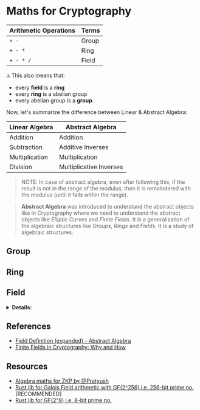 # Maths for Cryptography

| Arithmetic Operations | Terms |
| --------------------- | ----- |
| `+ -`                 | Group |
| `+ - *`               | Ring  |
| `+ - * /`             | Field |

🔝 This also means that:

- every **field** is a **ring**
- every **ring** is a abelian group
- every abelian group is a **group**.

Now, let's summarize the difference between Linear & Abstract Algebra:

| Linear Algebra | Abstract Algebra        |
| -------------- | ----------------------- |
| Addition       | Addition                |
| Subtraction    | Additive Inverses       |
| Multiplication | Multiplication          |
| Division       | Multiplicative Inverses |

> NOTE: In case of abstract algebra, even after following this, if the result is not in the range of the modulus, then it is remaindered with the modulus (until it falls within the range).

> **Abstract Algebra** was introduced to understand the abstract objects like in Cryptography where we need to understand the abstract objects like _Elliptic Curves_ and _Finite Fields_. It is a generalization of the algebraic structures like _Groups_, _Rings_ and _Fields_. It is a study of algebraic structures.

## Group

## Ring

## Field

<details>
<summary><b>Details:</b></summary>

Here w.r.t. Cryptography, we will be dealing with _Finite Fields_.

In Finite Field (also a part of Abstract Algebra), arithmetic operations are done with a modulus i.e. `mod p` where `p` is a large prime number in a finite field.

> Whenever, finite field is mentioned, it is assumed that the modulus is a prime number i.e. with modulus is 1. like:
>
> - Additive inverse of `-5` ≡ `5`. Think of it as `-5 + 5 = 0`, following `(a + b) = 0`. Consider `0` as the additive identity (like a mirror 🪞 in real world). Visually, `-5 |0| 5` where, 0 is the axis in between -5 and 5.
> - Multiplicative inverse of `1/5` ≡ `5`. Think of it as `1/5 * 5 = 1`, following `(a * b) = 1`. Consider `1` as the multiplicative identity (like a mirror 🪞 in real world). Visually, `1/5 |1| 5` where 1 is the axis in between 1/5 and 5.

> For simplicity, we will use `mod 7` as the modulus for all the examples below.

**Q**. Why Finite Field?

**A**. Watch this [video](https://www.youtube.com/watch?v=ColSUxhpn6A).

**Q**. Why p should be a prime number in a finite field?

**A**. Because we won't have an integer ℤ determined during multiplicative inverses. For instance, there is no multiplicative inverse of 5 i.e. (`1/5`) with modulus like `100` (which is a non-prime no). Hence, we need to have a prime number as the modulus.

### Addition

```math
3 + 5 = 8 (mod 7) ≡ 1 (mod 7)
```

> NOTE: ≡ is used for equivalence in modular arithmetic to distinguish it from equality meaning "equivalent to".

> Here, we do:
>
> 1. _addition_
> 2. _remainder_

### Subtraction

```math
3 - 5 = 3 + (-5) = -2 (mod 7) ≡ 5 (mod 7)
```

> Here, we do:
>
> 1. _addition_
> 2. _additive inverse_

The inverse taken here is called _additive inverse_. Like `-2 + 7 = 5`.

The modulus is kept on adding to the negative number (however big it is), until it becomes positive. Once it is positive and if by chance doesn't fall into the range of the modulus `{1,...,m-1}`, it is then remaindered with the modulus like `52 % 7 = 3`.

> By the way, there are many kinds of inverses in a field.

### Multiplication

```math
3 * 5 = 15 (mod 7) ≡ 1 (mod 7)
```

> Here, we do:
>
> 1. _multiplication_
> 2. _remainder_

### Division

```math
3 / 5 = 3 * (1/5) ≡ 3 * 3 = 9 (mod 7) ≡ 2 (mod 7)
```

> In order to determine modular multiplicative inverse of 5 (also represented as (1/5) or 5^-1) mod 7, we need to find a number b such that:
>
> `(a * b) % 7 = 1`
>
> `(5 * b) % 7 = 1` => `b = 5`, trying out different values.

> Here, we do:
>
> 1. _multiplicative inverse_
> 2. _multiplication_
> 3. _remainder_

</details>

## References

- [Field Definition (expanded) - Abstract Algebra](https://www.youtube.com/watch?v=KCSZ4QhOw0I)
- [Finite Fields in Cryptography: Why and How](https://www.youtube.com/watch?v=ColSUxhpn6A&t=495s)

## Resources

- [Algebra maths for ZKP by @Pratyush](https://github.com/Pratyush/algebra-intro)
- [Rust lib for Galois Field arithmetic with GF(2^256) i.e. 256-bit prime no.](https://github.com/geky/gf256) [RECOMMENDED]
- [Rust lib for GF(2^8) i.e. 8-bit prime no.](https://github.com/rustyhorde/sss)
